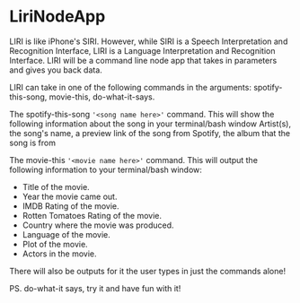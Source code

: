 # LiriNodeApp

 LIRI is like iPhone's SIRI. However, while SIRI is a Speech Interpretation and Recognition Interface, LIRI is a Language Interpretation and Recognition Interface. LIRI will be a command line node app that takes in parameters and gives you back data.


LIRI can take in one of the following commands in the arguments:
spotify-this-song, movie-this, do-what-it-says.




The spotify-this-song `'<song name here>'` command.
This will show the following information about the song in your terminal/bash window
Artist(s), the song's name, a preview link of the song from Spotify, the album that the song is from 




The movie-this `'<movie name here>'` command.
This will output the following information to your terminal/bash window:
  * Title of the movie.
  * Year the movie came out.
  * IMDB Rating of the movie.
  * Rotten Tomatoes Rating of the movie.
  * Country where the movie was produced.
  * Language of the movie.
  * Plot of the movie.
  * Actors in the movie.

  There will also be outputs for it the user types in just the commands alone!

  PS. do-what-it says, try it and have fun with it!